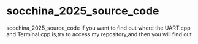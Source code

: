 # socchina_2025_source_code
socchina_2025_source_code
if you want to find out where the UART.cpp and Terminal.cpp is,try to access my repository,and then you will find out
